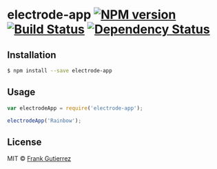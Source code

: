 # electrode-app [![NPM version][npm-image]][npm-url] [![Build Status][travis-image]][travis-url] [![Dependency Status][daviddm-image]][daviddm-url]
> 

## Installation

```sh
$ npm install --save electrode-app
```

## Usage

```js
var electrodeApp = require('electrode-app');

electrodeApp('Rainbow');
```
## License

MIT © [Frank Gutierrez]()


[npm-image]: https://badge.fury.io/js/electrode-app.svg
[npm-url]: https://npmjs.org/package/electrode-app
[travis-image]: https://travis-ci.org//electrode-app.svg?branch=master
[travis-url]: https://travis-ci.org//electrode-app
[daviddm-image]: https://david-dm.org//electrode-app.svg?theme=shields.io
[daviddm-url]: https://david-dm.org//electrode-app
